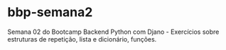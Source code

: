 # bbp-semana2
Semana 02 do Bootcamp Backend Python com Djano - Exercícios sobre estruturas de repetição, lista e dicionário, funções.
